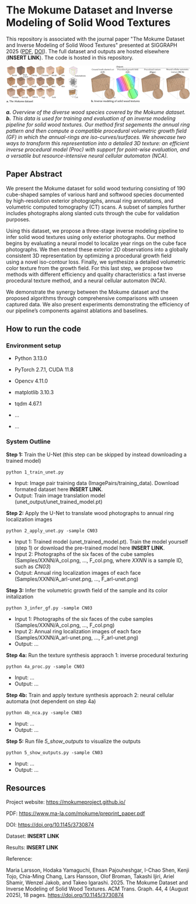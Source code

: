 # The Mokume Dataset and Inverse Modeling of Solid Wood Textures

This repository is associated with the journal paper "The Mokume Dataset and Inverse Modeling of Solid Wood Textures" presented at SIGGRAPH 2025 ([PDF](https://www.ma-la.com/mokume/preprint_paper.pdf), [DOI](https://doi.org/10.1145/3730874)).
The full dataset and outputs are hosted elsewhere (**INSERT LINK**). The code is hosted in this repository.


![Teaser image.](teaser.jpg)

***a.*** *Overview of the diverse wood species covered by the Mokume dataset.*
***b.*** *This data is used for training and evaluation of an inverse modeling pipeline for solid wood textures. Our method first segements the annual ring pattern and then compute a compatible procedural volumetric growth field (GF) in which the annual-rings are iso-curves/surfaces. We showcase two ways to transform this representation into a detailed 3D texture: an efficient inverse procedural model (Proc) with support for point-wise evaluation, and a versatile but resource-intensive neural cellular automaton (NCA).*

## Paper Abstract

We present the Mokume dataset for solid wood texturing consisting of 190 cube-shaped samples of various hard and softwood species documented by high-resolution exterior photographs, annual ring annotations, and volumetric computed tomography (CT) scans. A subset of samples further includes photographs along slanted cuts through the cube for validation purposes.


Using this dataset, we propose a three-stage inverse modeling pipeline to infer solid wood textures using only exterior photographs. Our method begins by evaluating a neural model to localize year rings on the cube face photographs. We then extend these exterior 2D observations into a globally consistent 3D representation by optimizing a procedural growth field using a novel iso-contour loss. Finally, we synthesize a detailed volumetric color texture from the growth field. For this last step, we propose two methods with different efficiency and quality characteristics: a fast inverse procedural texture method, and a neural cellular automaton (NCA). 


We demonstrate the synergy between the Mokume dataset and the proposed algorithms through comprehensive comparisons with unseen captured data. We also present experiments demonstrating the efficiency of our pipeline’s components against ablations and baselines. 

## How to run the code

### Environment setup

- Python 3.13.0

- PyTorch 2.7.1, CUDA 11.8

- Opencv 4.11.0

- matplotlib 3.10.3

- tqdm 4.67.1

- ...

- ...

### System Outline

**Step 1:** Train the U-Net (this step can be skipped by instead downloading a trained model)
```
python 1_train_unet.py
```
- Input: Image pair training data (ImagePairs/training_data). Download formated dataset here **INSERT LINK**.
- Output: Train image translation model (unet_output/unet_trained_model.pt)

**Step 2:** Apply the U-Net to translate wood photographs to annual ring localization images
```
python 2_apply_unet.py -sample CN03
```
- Input 1: Trained model (unet_trained_model.pt). Train the model yourself (step 1) or download the pre-trained model here **INSERT LINK**.
- Input 2: Photographs of the six faces of the cube samples (Samples/XXNN/A_col.png, ..., F_col.png, where *XXNN* is a sample ID, such as *CN03*)
- Output: Annual ring localization images of each face (Samples/XXNN/A_arl-unet.png, ..., F_arl-unet.png)

**Step 3:** Infer the volumetric growth field of the sample and its color initalization
```
python 3_infer_gf.py -sample CN03
```
- Input 1: Photographs of the six faces of the cube samples (Samples/XXNN/A_col.png, ..., F_col.png)
- Input 2: Annual ring localization images of each face (Samples/XXNN/A_arl-unet.png, ..., F_arl-unet.png)
- Output: ...

**Step 4a:** Run the texture synthesis appraoch 1: inverse procedural texturing
```
python 4a_proc.py -sample CN03
```
- Input: ...
- Output: ...

**Step 4b:** Train and apply texture synthesis approach 2: neural cellular automata (not dependent on step 4a)
```
python 4b_nca.py -sample CN03
```
- Input: ...
- Output: ...

**Step 5:** Run file *5_show_outputs* to visualize the outputs
```
python 5_show_outputs.py -sample CN03
```
- Input: ...
- Output: ...

## Resources

Project website: https://mokumeproject.github.io/

PDF: https://www.ma-la.com/mokume/preprint_paper.pdf 

DOI: https://doi.org/10.1145/3730874

Dataset: **INSERT LINK**

Results: **INSERT LINK**

Reference:

Maria Larsson, Hodaka Yamaguchi, Ehsan Pajouheshgar, I-Chao Shen, Kenji Tojo, Chia-Ming Chang, Lars Hansson, Olof Broman, Takashi Ijiri, Ariel Shamir, Wenzel Jakob, and Takeo Igarashi. 2025. The Mokume Dataset and Inverse Modeling of Solid Wood Textures. ACM Trans. Graph. 44, 4 (August 2025), 18 pages. https://doi.org/10.1145/3730874